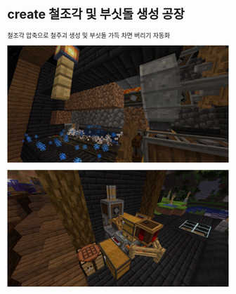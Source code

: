 # create 철조각 및 부싯돌 생성 공장

철조각 압축으로 철주괴 생성 및 부싯돌 가득 차면 버리기 자동화

![메인1](../../asset/systems/create_iron_flint_steal_factory/main.png)  

![서브1](../../asset/systems/create_iron_flint_steal_factory/sub1.png)